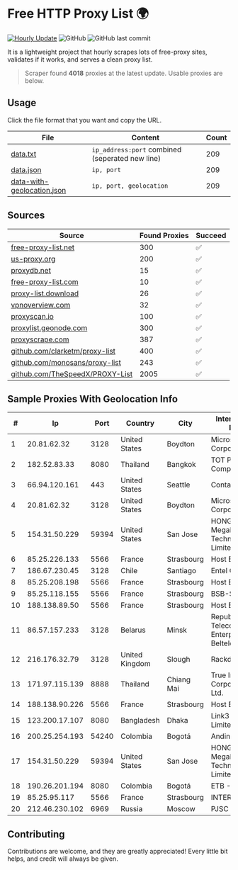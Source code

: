
# Free HTTP Proxy List 🌍

[![Hourly Update](https://github.com/mertguvencli/http-proxy-list/actions/workflows/main.yml/badge.svg?branch=main)](https://github.com/mertguvencli/http-proxy-list/actions/workflows/main.yml)
![GitHub](https://img.shields.io/github/license/mertguvencli/http-proxy-list)
![GitHub last commit](https://img.shields.io/github/last-commit/mertguvencli/http-proxy-list)

It is a lightweight project that hourly scrapes lots of free-proxy sites, validates if it works, and serves a clean proxy list.


> Scraper found **4018** proxies at the latest update. Usable proxies are below.

## Usage

Click the file format that you want and copy the URL.


|File|Content|Count|
|----|-------|-----|
|[data.txt](https://raw.githubusercontent.com/mertguvencli/http-proxy-list/main/proxy-list/data.txt)|`ip_address:port` combined (seperated new line)|209|
|[data.json](https://raw.githubusercontent.com/mertguvencli/http-proxy-list/main/proxy-list/data.json)|`ip, port`|209|
|[data-with-geolocation.json](https://raw.githubusercontent.com/mertguvencli/http-proxy-list/main/proxy-list/data-with-geolocation.json)|`ip, port, geolocation`|209|

## Sources

|Source|Found Proxies|Succeed|
|------|-------------|-------|
|[free-proxy-list.net](https://free-proxy-list.net)|300|✅|
|[us-proxy.org](https://www.us-proxy.org)|200|✅|
|[proxydb.net](http://proxydb.net)|15|✅|
|[free-proxy-list.com](https://free-proxy-list.com/?page=&port=&type%5B%5D=http&type%5B%5D=https&up_time=0&search=Search)|10|✅|
|[proxy-list.download](https://www.proxy-list.download/HTTP)|26|✅|
|[vpnoverview.com](https://vpnoverview.com/privacy/anonymous-browsing/free-proxy-servers)|32|✅|
|[proxyscan.io](https://www.proxyscan.io)|100|✅|
|[proxylist.geonode.com](https://proxylist.geonode.com/api/proxy-list?limit=300&page=1&sort_by=lastChecked&sort_type=desc&protocols=http,https)|300|✅|
|[proxyscrape.com](https://api.proxyscrape.com/v2/?request=displayproxies&protocol=http&timeout=10000&country=all&ssl=all&anonymity=all)|387|✅|
|[github.com/clarketm/proxy-list](https://raw.githubusercontent.com/clarketm/proxy-list/master/proxy-list-raw.txt)|400|✅|
|[github.com/monosans/proxy-list](https://raw.githubusercontent.com/monosans/proxy-list/main/proxies/http.txt)|243|✅|
|[github.com/TheSpeedX/PROXY-List](https://raw.githubusercontent.com/TheSpeedX/PROXY-List/master/http.txt)|2005|✅|


## Sample Proxies With Geolocation Info

|#|Ip|Port|Country|City|Internet Service Provider|
|-|--|----|-------|----|-------------------------|
|1|20.81.62.32|3128|United States|Boydton|Microsoft Corporation|
|2|182.52.83.33|8080|Thailand|Bangkok|TOT Public Company Limited|
|3|66.94.120.161|443|United States|Seattle|Contabo Inc.|
|4|20.81.62.32|3128|United States|Boydton|Microsoft Corporation|
|5|154.31.50.229|59394|United States|San Jose|HONG KONG Megalayer Technology Co., Limited|
|6|85.25.226.133|5566|France|Strasbourg|Host Europe GmbH|
|7|186.67.230.45|3128|Chile|Santiago|Entel Chile S.A.|
|8|85.25.208.198|5566|France|Strasbourg|Host Europe GmbH|
|9|85.25.118.155|5566|France|Strasbourg|BSB-SERVICE|
|10|188.138.89.50|5566|France|Strasbourg|Host Europe GmbH|
|11|86.57.157.233|3128|Belarus|Minsk|Republican Unitary Telecommunication Enterprise Beltelecom|
|12|216.176.32.79|3128|United Kingdom|Slough|Rackdog, LLC|
|13|171.97.115.139|8888|Thailand|Chiang Mai|True Internet Corporation CO. Ltd.|
|14|188.138.90.226|5566|France|Strasbourg|Host Europe GmbH|
|15|123.200.17.107|8080|Bangladesh|Dhaka|Link3 Technologies Limited|
|16|200.25.254.193|54240|Colombia|Bogotá|Andinet ON Line|
|17|154.31.50.229|59394|United States|San Jose|HONG KONG Megalayer Technology Co., Limited|
|18|190.26.201.194|8080|Colombia|Bogotá|ETB - Colombia|
|19|85.25.95.117|5566|France|Strasbourg|INTERGENIA|
|20|212.46.230.102|6969|Russia|Moscow|PJSC "Vimpelcom"|



## Contributing

Contributions are welcome, and they are greatly appreciated! Every
little bit helps, and credit will always be given.

